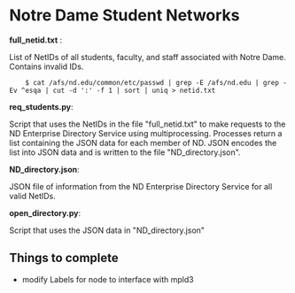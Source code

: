 Notre Dame Student Networks
===========================

**full\_netid.txt** : 

List of NetIDs of all students, faculty, and staff associated with Notre Dame. 
Contains invalid IDs. 

        $ cat /afs/nd.edu/common/etc/passwd | grep -E /afs/nd.edu | grep -Ev ^esqa | cut -d ':' -f 1 | sort | uniq > netid.txt


**req\_students.py**: 

Script that uses the NetIDs in the file "full\_netid.txt" to make requests to the 
ND Enterprise Directory Service using multiprocessing. Processes return a list 
containing the JSON data for each member of ND. JSON encodes the list into JSON 
data and is written to the file "ND\_directory.json".


**ND\_directory.json**:

JSON file of information from the ND Enterprise Directory Service for all valid
NetIDs.


**open\_directory.py**:

Script that uses the JSON data in "ND\_directory.json"


Things to complete
---------------------

- modify Labels for node to interface with mpld3 
